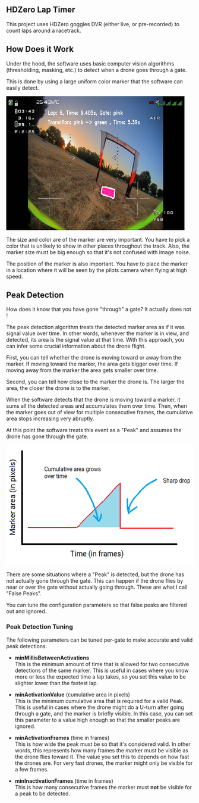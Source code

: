 ## HDZero Lap Timer

This project uses HDZero goggles DVR (either live, or pre-recorded) to count laps around a racetrack.


## How Does it Work

Under the hood, the software uses basic computer vision algorithms (thresholding, masking, etc.) to detect when a drone goes through a gate.

This is done by using a large uniform color marker that the software can easily detect.

  <img alt="Gate Marker" width="480px" height="360px" src="./images/gate_marker.png">


The size and color are of the marker are very important. You have to pick a color that is unlikely to show 
in other places throughout the track. Also, the marker size must be big enough so that it's not confused with image noise.

The position of the marker is also important. You have to place the marker in a location where it will be seen by the pilots camera when flying at high speed.



## Peak Detection

How does it know that you have gone "through" a gate? It actually does not !

The peak detection algorithm treats the detected marker area as if it was signal value over time. In other words, whenever the marker is in view, and detected, its area 
is the signal value at that time. With this approach, you can infer some crucial information about the drone flight. 

First, you can tell whether the drone is moving toward or away from the marker. If moving toward the marker, 
the area gets bigger over time. If moving away from the marker the area gets smaller over time. 

Second, you can tell how close to the marker the drone is. The larger the area, the closer the drone is to the marker.

When the software detects that the drone is moving toward a marker, it sums all the detected areas and accumulates them over time.
Then, when the marker goes out of view for multiple consecutive frames, the cumulative area stops increasing very abruptly.

At this point the software treats this event as a "Peak" and assumes the drone has gone through the gate.

  <img alt="Peak Detection" width="556px" height="323px" src="./images/peak_detection.png">

There are some situations where a "Peak" is detected, but the drone has not actually gone through the gate.
This can happen if the drone flies by near or over the gate without actually going through. These are what I call "False Peaks".

You can tune the configuration parameters so that false peaks are filtered out and ignored.

### Peak Detection Tuning

The following parameters can be tuned per-gate to make accurate and valid peak detections.

  * **minMillisBetweenActivations**   
    This is the minimum amount of time that is allowed for two consecutive detections of the same marker.
    This is useful in cases where you know more or less the expected time a lap takes, so you set this value
    to be slighter lower than the fastest lap.


  * **minActivationValue**  (cumulative area in pixels)  
    This is the minimum cumulative area that is required for a valid Peak. This is useful in cases where the drone
    might do a U-turn after going through a gate, and the marker is briefly visible. In this case, you can set this parameter
    to a value high enough so that the smaller peaks are ignored.

    
  * **minActivationFrames** (time in frames)  
    This is how wide the peak must be so that it's considered valid. In other words, this represents how many frames the marker 
    must be visible as the drone flies toward it. The value you set this to depends on how fast the drones are. 
    For very fast drones, the marker might only be visible for a few frames.


  * **minInactivationFrames** (time in frames)  
    This is how many consecutive frames the marker must **not** be visible for a peak to be detected.









